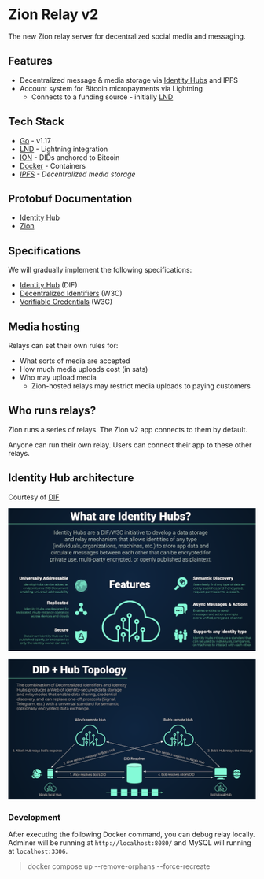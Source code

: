 # Zion Relay v2

The new Zion relay server for decentralized social media and messaging.

## Features
- Decentralized message & media storage via [Identity Hubs](https://identity.foundation/identity-hub/spec/) and IPFS
- Account system for Bitcoin micropayments via Lightning
  - Connects to a funding source - initially [LND](https://github.com/lightningnetwork/lnd)

## Tech Stack
- [Go](https://go.dev/) - v1.17
- [LND](https://github.com/lightningnetwork/lnd) - Lightning integration
- [ION](https://identity.foundation/ion/) - DIDs anchored to Bitcoin
- [Docker](https://www.docker.com/) - Containers
- _[IPFS](https://docs.ipfs.io/concepts/what-is-ipfs/) - Decentralized media storage_

## Protobuf Documentation
- [Identity Hub](docs/grpc-identityhub.md)
- [Zion](docs/grpc-zion.md)

## Specifications
We will gradually implement the following specifications:
- [Identity Hub](https://identity.foundation/identity-hub/spec) (DIF)
- [Decentralized Identifiers](https://www.w3.org/TR/did-core/) (W3C)
- [Verifiable Credentials](https://www.w3.org/TR/vc-data-model/) (W3C)

## Media hosting

Relays can set their own rules for:

- What sorts of media are accepted
- How much media uploads cost (in sats)
- Who may upload media
  - Zion-hosted relays may restrict media uploads to paying customers

## Who runs relays?

Zion runs a series of relays. The Zion v2 app connects to them by default.

Anyone can run their own relay. Users can connect their app to these other relays.

## Identity Hub architecture

Courtesy of [DIF](https://identity.foundation/)

![What are Identity Hubs?](docs/images/hubs1.png)

![DID + Hub Topology](docs/images/hubs2.png)

### Development

After executing the following Docker command, you can debug relay locally. Adminer will be running at `http://localhost:8080/` and MySQL will running at `localhost:3306`.

> docker compose up --remove-orphans --force-recreate
